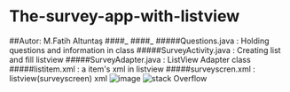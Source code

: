 # The-survey-app-with-listview
##Autor: M.Fatih Altuntaş
####_
####_
#####Questions.java       : Holding questions and information in class
#####SurveyActivity.java  : Creating list and fill listview
#####SurveyAdapter.java   : ListView Adapter class
#####listitem.xml         : a item's xml in listview
#####surveyscren.xml      : listview(surveyscreen) xml
![image](https://cloud.githubusercontent.com/assets/13722649/16833390/cfd11452-49b7-11e6-807f-13799724419c.png})
![stack Overflow](http://lmsotfy.com/so.png)
